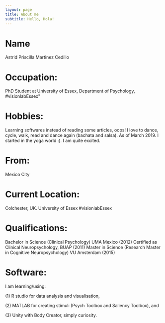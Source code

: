```yaml
---
layout: page
title: About me
subtitle: Hello, Hola!
---
```


# Name
Astrid Priscilla Martinez Cedillo

# Occupation:
PhD Student at University of Essex, Department of Psychology, #visionlabEssex"

# Hobbies:
Learning softwares instead of reading some articles, oops! I love to dance, cycle, walk, read and dance again (bachata and salsa). As of March 2019. I started in the yoga world :). I am quite excited.

# From:
Mexico City

# Current Location:
Colchester, UK. University of Essex #visionlabEssex

# Qualifications:
Bachelor in Science (Clinical Psychology) UMA Mexico (2012) 
Certified as Clinical Neuropsychology, BUAP (2011)
Master in Science (Research Master in Cognitive Neuropsychology) VU Amsterdam (2015) 

# Software:
I am learning/using: 

(1) R studio for data analysis and visualisation, 

(2) MATLAB for creating stimuli (Psych Toolbox and Saliency Toolbox), and 

(3) Unity with Body Creator, simply curiosity.
